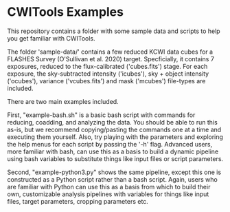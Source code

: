 # CWITools Examples 

This repository contains a folder with some sample data and scripts to help you get familiar with CWITools. 

The folder 'sample-data/' contains a few reduced KCWI data cubes for a FLASHES Survey (O'Sullivan et al. 2020) target. Specficially, it contains 7 exposures, reduced to the flux-calibrated ('cubes.fits') stage. For each exposure, the sky-subtracted intensity ('icubes'), sky + object intensity ('ocubes'), variance ('vcubes.fits') and mask ('mcubes') file-types are included. 

There are two main examples included.

First, "example-bash.sh" is a basic bash script with commands for reducing, coadding, and analyzing the data. You should be able to run this as-is, but we recommend copying/pasting the commands one at a time and executing them yourself. Also, try playing with the parameters and exploring the help menus for each script by passing the '-h' flag. Advanced users, more familiar with bash, can use this as a basis to build a dynamic pipeline using bash variables to substitute things like input files or script parameters.

Second, "example-python3.py" shows the same pipeline, except this one is constructed as a Python script rather than a bash script. Again, users who are familiar with Python can use this as a basis from which to build their own, customizable analysis pipelines with variables for things like input files, target parameters, cropping parameters etc.
